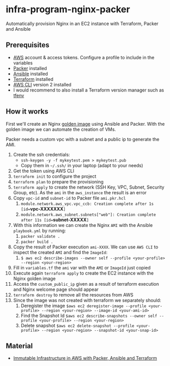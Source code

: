 # infra-program-nginx-packer

Automatically provision Nginx in an EC2 instance with Terraform, Packer and Ansible

## Prerequisites

- [AWS](https://aws.amazon.com/) account & access tokens. Configure a profile to include in the variables
- [Packer](https://www.packer.io/) installed
- [Ansible](https://www.ansible.com/) installed
- [Terraform](https://www.terraform.io/) installed
- [AWS CLI](https://aws.amazon.com/cli/) version 2 installed
- I would recommend to also install a Terraform version manager such as [tfenv](https://github.com/tfutils/tfenv)

## How it works

First we'll create an Nginx [golden image](https://en.wiktionary.org/wiki/golden_image) using Ansible and Packer. With the golden image we can automate the creation of VMs. 

Packer needs a custom vpc with a subnet and a public ip to generate the AMI.

1) Create the ssh credentials:
    - `ssh-keygen -y -f mykeytest.pem > mykeytest.pub`
    - Copy them in `~/.ssh/` in your laptop (adapt to your needs)
2) Get the token using AWS CLI
3) `terraform init` to configure the project
4) `terraform plan` to prepare the provisioning
5) `terraform apply` to create the network (SSH Key, VPC, Subnet, Security Group, etc). As the `ami` in the `aws_instance` the result is an error
6) Copy `vpc-id` and `subnet-id` to Packer file `ami.pkr.hcl`
   1) `module.network.aws_vpc.vpc_ccb: Creation complete after 1s [id=`**vpc-XXXXXXX**`]`
   2) `module.network.aws_subnet.subnets["web"]: Creation complete after 11s [id=`**subnet-XXXXX**`]`      
7) With this information we can create the Nginx `AMI` with the Ansible `playbook.yml` by running:
   1) `packer validate .`
   2) `packer build .`
8) Copy the result of Packer execution `ami-XXXX`. We can use `AWS CLI` to inspect the created `AMI` and find the `ImageId`:
   1) `$ aws ec2 describe-images --owner self --profile <your-profile> --region <your-region>`
9) Fill in `variables.tf` the `ami` var with the `AMI` or `ImageId` just copied
10) Execute again `terraform apply` to create the EC2 instance with the Nginx golden image
11) Access the `custom_public_ip` given as a result of terraform execution and Nginx welcome page should appear 
12) `terraform destroy` to remove all the resources from AWS
13) Since the image was not created with terraform we separately should:
    1) Deregister the image `$aws ec2 deregister-image --profile <your-profile> --region <your-region> --image-id <your-ami-id>`
    2) Find the Snapshot Id `$aws ec2 describe-snapshots --owner self --profile <your-profile> --region <your-region>`
    3) Delete snapshot `$aws ec2 delete-snapshot --profile <your-profile> --region <your-region> --snapshot-id <your-snap-id>`

## Material

- [Immutable Infrastructure in AWS with Packer, Ansible and Terraform](https://dev.to/codingsafari/immutable-infrastructure-in-aws-with-packer-ansible-and-terraform-5dhi)